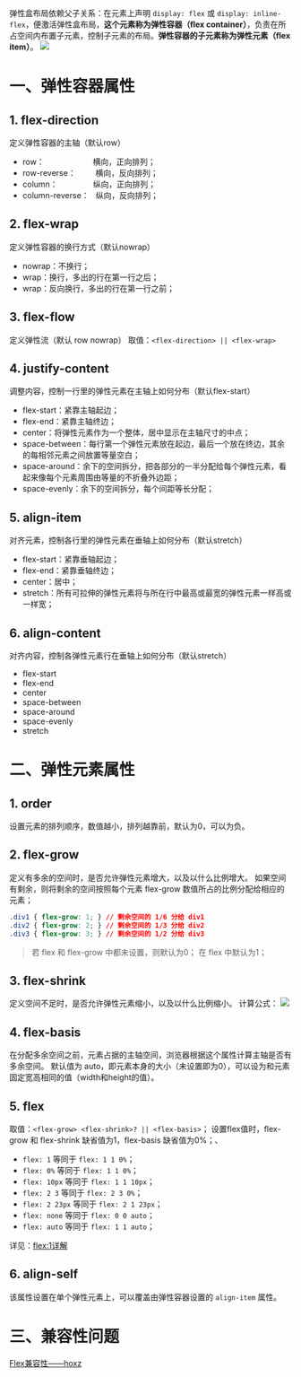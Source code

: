 弹性盒布局依赖父子关系：在元素上声明 `display: flex` 或 `display: inline-flex`，便激活弹性盒布局，**这个元素称为弹性容器（flex container）**，负责在所占空间内布置子元素，控制子元素的布局。**弹性容器的子元素称为弹性元素（flex item）**。
![](https://cdn.nlark.com/yuque/0/2019/png/282785/1552275584555-e65b3e02-10c1-4679-a71f-2f5eeb30e9ad.png#align=left&display=inline&height=333&originHeight=333&originWidth=563&status=done&style=none&width=563)
# 一、弹性容器属性
## 1. flex-direction
定义弹性容器的主轴（默认row）

- row：                      横向，正向排列；
- row-reverse：         横向，反向排列；
- column：                纵向，正向排列；
- column-reverse：   纵向，反向排列；
## 2. flex-wrap
定义弹性容器的换行方式（默认nowrap）

- nowrap：不换行；
- wrap：换行，多出的行在第一行之后；
- wrap：反向换行，多出的行在第一行之前；
## 3. flex-flow
定义弹性流（默认 row nowrap）
取值：`<flex-direction> || <flex-wrap>`
## 4. justify-content
调整内容，控制一行里的弹性元素在主轴上如何分布（默认flex-start）

- flex-start：紧靠主轴起边；
- flex-end：紧靠主轴终边；
- center：将弹性元素作为一个整体，居中显示在主轴尺寸的中点；
- space-between：每行第一个弹性元素放在起边，最后一个放在终边，其余的每相邻元素之间放置等量空白；
- space-around：余下的空间拆分，把各部分的一半分配给每个弹性元素，看起来像每个元素周围由等量的不折叠外边距；
- space-evenly：余下的空间拆分，每个间距等长分配；
## 5. align-item
对齐元素，控制各行里的弹性元素在垂轴上如何分布（默认stretch）

- flex-start：紧靠垂轴起边；
- flex-end：紧靠垂轴终边；
- center：居中；
- stretch：所有可拉伸的弹性元素将与所在行中最高或最宽的弹性元素一样高或一样宽；
## 6. align-content
对齐内容，控制各弹性元素行在垂轴上如何分布（默认stretch）

- flex-start
- flex-end
- center
- space-between
- space-around
- space-evenly
- stretch
# 二、弹性元素属性
## 1. order
设置元素的排列顺序，数值越小，排列越靠前，默认为0，可以为负。
## 2. flex-grow
定义有多余的空间时，是否允许弹性元素增大，以及以什么比例增大。
如果空间有剩余，则将剩余的空间按照每个元素 flex-grow 数值所占的比例分配给相应的元素；
```css
.div1 { flex-grow: 1; }	// 剩余空间的 1/6 分给 div1
.div2 { flex-grow: 2; }	// 剩余空间的 1/3 分给 div2
.div3 { flex-grow: 3; }	// 剩余空间的 1/2 分给 div3
```
> 若 flex 和 flex-grow 中都未设置，则默认为0；
> 在 flex 中默认为1；

## 3. flex-shrink
定义空间不足时，是否允许弹性元素缩小，以及以什么比例缩小。
计算公式：
![](https://cdn.nlark.com/yuque/__latex/ce2381a5acbee92d39ac013624855111.svg#card=math&code=%E7%BC%A9%E5%B0%8F%E6%AF%94%E4%BE%8B%20%3D%20%5Cfrac%7B%E7%BC%BA%E5%B0%91%E7%9A%84%E7%A9%BA%E9%97%B4%7D%7B%28%28%7B%E5%AE%BD%E5%BA%A61%7D%5Ctimes%7B%E7%BC%A9%E5%87%8F%E5%9B%A0%E5%AD%901%7D%29%20%2B%20...%20%2B%20%28%7B%E5%AE%BD%E5%BA%A6N%7D%5Ctimes%7B%E7%BC%A9%E5%87%8F%E5%9B%A0%E5%AD%90N%7D%29%29%7D&height=57&width=455)
## 4. flex-basis
在分配多余空间之前，元素占据的主轴空间，浏览器根据这个属性计算主轴是否有多余空间。
默认值为 auto，即元素本身的大小（未设置即为0），可以设为和元素固定宽高相同的值（width和height的值）。
## 5. flex
取值：`<flex-grow> <flex-shrink>? || <flex-basis>`；
设置flex值时，flex-grow 和 flex-shrink 缺省值为1，flex-basis 缺省值为0%；、

- `flex: 1` 等同于 `flex: 1 1 0%`；
- `flex: 0%` 等同于 `flex: 1 1 0%`；
- `flex: 10px` 等同于 `flex: 1 1 10px`；
- `flex: 2 3` 等同于 `flex: 2 3 0%`；
- `flex: 2 23px` 等同于 `flex: 2 1 23px`；
- `flex: none` 等同于 `flex: 0 0 auto`；
- `flex: auto` 等同于 `flex: 1 1 auto`；

详见：[flex:1详解](https://blog.csdn.net/fengyjch/article/details/79047908)
## 6. align-self
该属性设置在单个弹性元素上，可以覆盖由弹性容器设置的 `align-item` 属性。

# 三、兼容性问题
[Flex兼容性——hoxz](https://www.yuque.com/hoxz/frontend-map/er4fqb)








